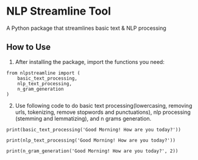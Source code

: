 # NLP Streamline Tool
A Python package that streamlines basic text & NLP processing

## How to Use
1. After installing the package, import the functions you need:

```
from nlpstreamline import (
    basic_text_processing,
    nlp_text_processing,
    n_gram_generation
)
```
2. Use following code to do basic text processing(lowercasing, removing urls, tokenizing, remove stopwords and punctuations), nlp processing (stemming and lemmatizing), and n grams generation.

```
print(basic_text_processing('Good Morning! How are you today?'))

print(nlp_text_processing('Good Morning! How are you today?'))

print(n_gram_generation('Good Morning! How are you today?', 2))

```
